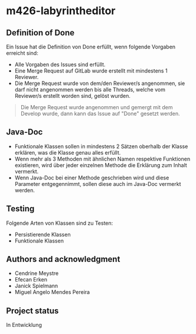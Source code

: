 # m426-labyrintheditor

## Definition of Done

Ein Issue hat die Definition von Done erfüllt, wenn folgende Vorgaben erreicht sind:
- Alle Vorgaben des Issues sind erfüllt.
- Eine Merge Request auf GitLab wurde erstellt mit mindestens 1 Reviewer.
- Die Merge Request wurde von dem/den Reviewer/s angenommen, sie darf nicht angenommen werden bis alle Threads, welche vom Reviewer/s erstellt worden sind, gelöst wurden. 
> Die Merge Request wurde angenommen und gemergt mit dem Develop wurde, dann kann das Issue auf "Done" gesetzt werden.

## Java-Doc

- Funktionale Klassen sollen in mindestens 2 Sätzen oberhalb der Klasse erklären, was die Klasse genau alles erfüllt.
- Wenn mehr als 3 Methoden mit ähnlichen Namen respektive Funktionen existieren, wird über jeder einzelnen Methode die Erklärung zum Inhalt vermerkt.
- Wenn Java-Doc bei einer Methode geschrieben wird und diese Parameter entgegennimmt, sollen diese auch im Java-Doc vermerkt werden.

## Testing

Folgende Arten von Klassen sind zu Testen:
- Persistierende Klassen
- Funktionale Klassen

## Authors and acknowledgment
- Cendrine Meystre
- Efecan Erken
- Janick Spielmann
- Miguel Angelo Mendes Pereira

## Project status
In Entwicklung